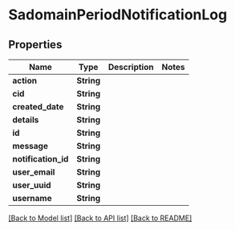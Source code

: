 # SadomainPeriodNotificationLog

## Properties

Name | Type | Description | Notes
------------ | ------------- | ------------- | -------------
**action** | **String** |  |
**cid** | **String** |  |
**created_date** | **String** |  |
**details** | **String** |  |
**id** | **String** |  |
**message** | **String** |  |
**notification_id** | **String** |  |
**user_email** | **String** |  |
**user_uuid** | **String** |  |
**username** | **String** |  |

[[Back to Model list]](../README.md#documentation-for-models) [[Back to API list]](../README.md#documentation-for-api-endpoints) [[Back to README]](../README.md)
